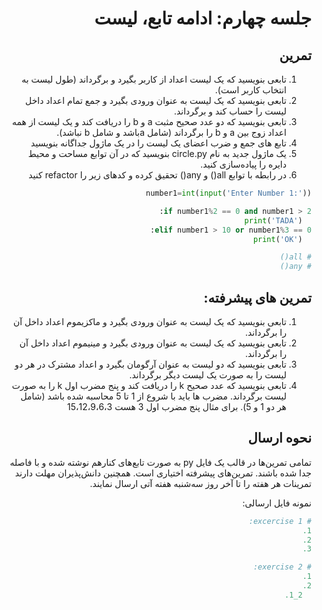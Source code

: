 <div dir="rtl">
  
# جلسه چهارم: ادامه تابع، لیست
  
  
  ## تمرین
  <div dir="rtl">
  
  1. تابعی بنویسید که یک لیست اعداد از کاربر بگیرد و برگرداند (طول لیست به انتخاب کاربر است).
  2. تابعی بنویسید که یک لیست به عنوان ورودی بگیرد و جمع تمام اعداد داخل لیست را حساب کند و برگرداند.
  3. تابعی بنویسید که دو عدد صحیح مثبت a و b را دریافت کند و یک لیست از همه اعداد زوج بین a و b را برگرداند (شامل aباشد و شامل b نباشد).
  4. تابع های جمع و ضرب اعضای یک لیست را در یک ماژول جداگانه بنویسید
  5. یک ماژول جدید به نام circle.py بنویسید که در آن توابع مساحت و محیط دایره را پیاده‌سازی کنید.
  6. در رابطه با توابع all() و any() تحقیق کرده و کدهای زیر را refactor کنید


  </div>


  ```python
  number1=int(input('Enter Number 1:'))

  if number1%2 == 0 and number1 > 2:
    print('TADA')
  elif number1 > 10 or number1%3 == 0:
    print('OK')

  # all()
  # any()

  ```


  <div dir="rtl">
  
  ## تمرین های پیشرفته:
  
  1. تابعی بنویسید که یک لیست به عنوان ورودی بگیرد و ماکزیموم اعداد داخل آن را برگرداند.
  2. تابعی بنویسید که یک لیست به عنوان ورودی بگیرد و مینیموم اعداد داخل آن را برگرداند.
  3. تابعی بنویسید که دو لیست به عنوان آرگومان بگیرد و اعداد مشترک در هر دو لیست را به صورت یک لیست دیگر برگرداند.
  4. تابعی بنویسید که عدد صحیح  k را دریافت کند و پنج مضرب اول k را به صورت لیست  برگرداند. مضرب ها باید با شروع از 1 تا 5 محاسبه شده باشد (شامل هر دو 1 و 5). برای مثال پنج مضرب اول 3 هست 15،12،9،6،3
 
 ## نحوه ارسال
تمامی تمرین‌ها در قالب یک فایل  py به صورت تابع‌های کنارهم نوشته شده و با فاصله جدا شده باشند. تمرین‌های پیشرفته اختیاری است. همچنین دانش‌پذیران مهلت دارند تمرینات هر هفته را تا آخر روز سه‌شنبه هفته آتی ارسال نمایند.

  نمونه فایل ارسالی:
  </div>

  ```python
  # excercise 1:
  1.
  2.
  3.

  # exercise 2:
  1.
  2.
    2_1.
  

  ```
